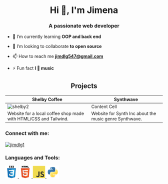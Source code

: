 <h1 align="center">Hi 👋, I'm Jimena</h1>
<h3 align="center">A passionate web developer</h3>

- 🌱 I’m currently learning **OOP and back end**

- 👯 I’m looking to collaborate **to open source**

- 📫 How to reach me **jimdlg547@gmail.com**

- ⚡ Fun fact **I 💙 music**

<h2 align="center">Projects</h2>


| Shelby Coffee  | Synthwave |
| ------------- | ------------- |
| ![shelby2](https://github.com/weller7/weller7/assets/40869710/dc85df7c-34e9-40a6-a355-ab6b80f146de) | Content Cell  |
| Website for a local coffee shop made with HTML/CSS and Tailwind. | Website for Synth Inc about the music genre Synthwave.  |

<h3 align="left">Connect with me:</h3>
<p align="left">
<a href="https://twitter.com/jimdlg1" target="blank"><img align="center" src="https://raw.githubusercontent.com/rahuldkjain/github-profile-readme-generator/master/src/images/icons/Social/twitter.svg" alt="jimdlg1" height="30" width="40" /></a>
</p>

<h3 align="left">Languages and Tools:</h3>
<p align="left"> <a href="https://www.w3schools.com/css/" target="_blank" rel="noreferrer"> <img src="https://raw.githubusercontent.com/devicons/devicon/master/icons/css3/css3-original-wordmark.svg" alt="css3" width="40" height="40"/> </a> <a href="https://www.w3.org/html/" target="_blank" rel="noreferrer"> <img src="https://raw.githubusercontent.com/devicons/devicon/master/icons/html5/html5-original-wordmark.svg" alt="html5" width="40" height="40"/> </a> <a href="https://developer.mozilla.org/en-US/docs/Web/JavaScript" target="_blank" rel="noreferrer"> <img src="https://raw.githubusercontent.com/devicons/devicon/master/icons/javascript/javascript-original.svg" alt="javascript" width="40" height="40"/> </a> <a href="https://www.python.org" target="_blank" rel="noreferrer"> <img src="https://raw.githubusercontent.com/devicons/devicon/master/icons/python/python-original.svg" alt="python" width="40" height="40"/> </a> </p>

